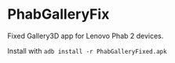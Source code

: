 # PhabGalleryFix
Fixed Gallery3D app for Lenovo Phab 2 devices.

Install with `adb install -r PhabGalleryFixed.apk`
